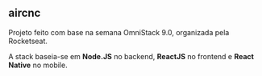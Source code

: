 ## aircnc

Projeto feito com base na semana OmniStack 9.0, organizada pela Rocketseat.

A stack baseia-se em **Node.JS** no backend, **ReactJS** no frontend e **React Native** no mobile.
